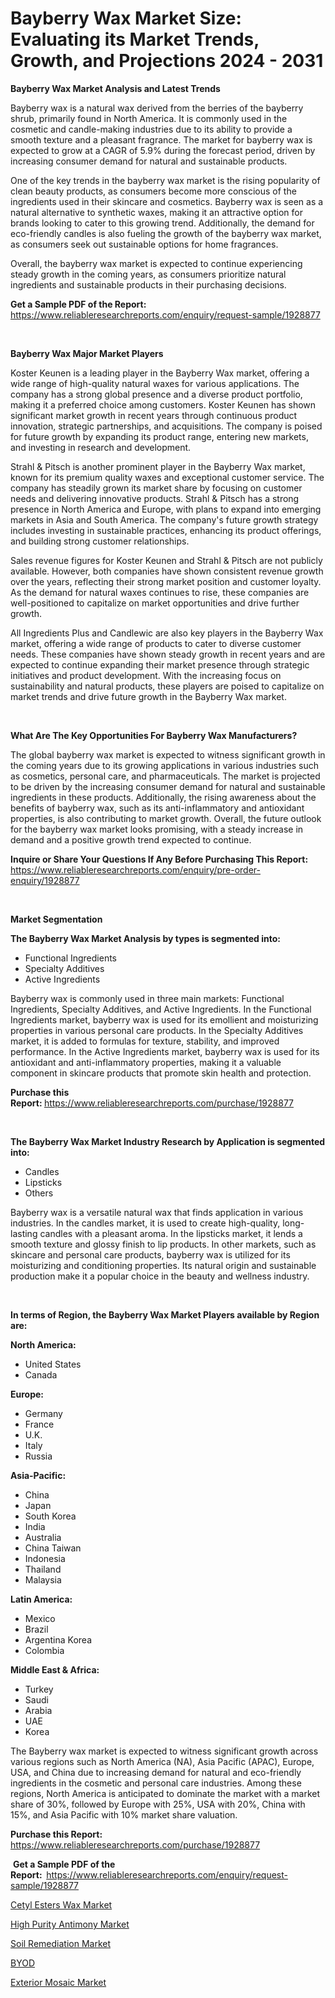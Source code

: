 <p><h1>Bayberry Wax Market Size: Evaluating its Market Trends, Growth, and Projections 2024 - 2031</h1></p><p><strong>Bayberry Wax Market Analysis and Latest Trends</strong></p>
<p><p>Bayberry wax is a natural wax derived from the berries of the bayberry shrub, primarily found in North America. It is commonly used in the cosmetic and candle-making industries due to its ability to provide a smooth texture and a pleasant fragrance. The market for bayberry wax is expected to grow at a CAGR of 5.9% during the forecast period, driven by increasing consumer demand for natural and sustainable products.</p><p>One of the key trends in the bayberry wax market is the rising popularity of clean beauty products, as consumers become more conscious of the ingredients used in their skincare and cosmetics. Bayberry wax is seen as a natural alternative to synthetic waxes, making it an attractive option for brands looking to cater to this growing trend. Additionally, the demand for eco-friendly candles is also fueling the growth of the bayberry wax market, as consumers seek out sustainable options for home fragrances.</p><p>Overall, the bayberry wax market is expected to continue experiencing steady growth in the coming years, as consumers prioritize natural ingredients and sustainable products in their purchasing decisions.</p></p>
<p><strong>Get a Sample PDF of the Report:&nbsp;</strong> <a href="https://www.reliableresearchreports.com/enquiry/request-sample/1928877">https://www.reliableresearchreports.com/enquiry/request-sample/1928877</a></p>
<p>&nbsp;</p>
<p><strong>Bayberry Wax Major Market Players</strong></p>
<p><p>Koster Keunen is a leading player in the Bayberry Wax market, offering a wide range of high-quality natural waxes for various applications. The company has a strong global presence and a diverse product portfolio, making it a preferred choice among customers. Koster Keunen has shown significant market growth in recent years through continuous product innovation, strategic partnerships, and acquisitions. The company is poised for future growth by expanding its product range, entering new markets, and investing in research and development.</p><p>Strahl & Pitsch is another prominent player in the Bayberry Wax market, known for its premium quality waxes and exceptional customer service. The company has steadily grown its market share by focusing on customer needs and delivering innovative products. Strahl & Pitsch has a strong presence in North America and Europe, with plans to expand into emerging markets in Asia and South America. The company's future growth strategy includes investing in sustainable practices, enhancing its product offerings, and building strong customer relationships.</p><p>Sales revenue figures for Koster Keunen and Strahl & Pitsch are not publicly available. However, both companies have shown consistent revenue growth over the years, reflecting their strong market position and customer loyalty. As the demand for natural waxes continues to rise, these companies are well-positioned to capitalize on market opportunities and drive further growth.</p><p>All Ingredients Plus and Candlewic are also key players in the Bayberry Wax market, offering a wide range of products to cater to diverse customer needs. These companies have shown steady growth in recent years and are expected to continue expanding their market presence through strategic initiatives and product development. With the increasing focus on sustainability and natural products, these players are poised to capitalize on market trends and drive future growth in the Bayberry Wax market.</p></p>
<p>&nbsp;</p>
<p><strong>What Are The Key Opportunities For Bayberry Wax Manufacturers?</strong></p>
<p><p>The global bayberry wax market is expected to witness significant growth in the coming years due to its growing applications in various industries such as cosmetics, personal care, and pharmaceuticals. The market is projected to be driven by the increasing consumer demand for natural and sustainable ingredients in these products. Additionally, the rising awareness about the benefits of bayberry wax, such as its anti-inflammatory and antioxidant properties, is also contributing to market growth. Overall, the future outlook for the bayberry wax market looks promising, with a steady increase in demand and a positive growth trend expected to continue.</p></p>
<p><strong>Inquire or Share Your Questions If Any Before Purchasing This Report:</strong> <a href="https://www.reliableresearchreports.com/enquiry/pre-order-enquiry/1928877">https://www.reliableresearchreports.com/enquiry/pre-order-enquiry/1928877</a></p>
<p>&nbsp;</p>
<p><strong>Market Segmentation</strong></p>
<p><strong>The Bayberry Wax Market Analysis by types is segmented into:</strong></p>
<p><ul><li>Functional Ingredients</li><li>Specialty Additives</li><li>Active Ingredients</li></ul></p>
<p><p>Bayberry wax is commonly used in three main markets: Functional Ingredients, Specialty Additives, and Active Ingredients. In the Functional Ingredients market, bayberry wax is used for its emollient and moisturizing properties in various personal care products. In the Specialty Additives market, it is added to formulas for texture, stability, and improved performance. In the Active Ingredients market, bayberry wax is used for its antioxidant and anti-inflammatory properties, making it a valuable component in skincare products that promote skin health and protection.</p></p>
<p><strong>Purchase this Report:&nbsp;</strong><a href="https://www.reliableresearchreports.com/purchase/1928877">https://www.reliableresearchreports.com/purchase/1928877</a></p>
<p>&nbsp;</p>
<p><strong>The Bayberry Wax Market Industry Research by Application is segmented into:</strong></p>
<p><ul><li>Candles</li><li>Lipsticks</li><li>Others</li></ul></p>
<p><p>Bayberry wax is a versatile natural wax that finds application in various industries. In the candles market, it is used to create high-quality, long-lasting candles with a pleasant aroma. In the lipsticks market, it lends a smooth texture and glossy finish to lip products. In other markets, such as skincare and personal care products, bayberry wax is utilized for its moisturizing and conditioning properties. Its natural origin and sustainable production make it a popular choice in the beauty and wellness industry.</p></p>
<p>&nbsp;</p>
<p><strong>In terms of Region, the Bayberry Wax Market Players available by Region are:</strong></p>
<p>
    <p> <strong> North America: </strong>
        <ul>
            <li>United States</li>
            <li>Canada</li>
        </ul>
        </p> 
    <p> <strong> Europe: </strong>
        <ul>
            <li>Germany</li>
            <li>France</li>
            <li>U.K.</li>
            <li>Italy</li>
            <li>Russia</li>
        </ul>
        </p> 
    <p> <strong> Asia-Pacific: </strong>
        <ul>
            <li>China</li>
            <li>Japan</li>
            <li>South Korea</li>
            <li>India</li>
            <li>Australia</li>
            <li>China Taiwan</li>
            <li>Indonesia</li>
            <li>Thailand</li>
            <li>Malaysia</li>
        </ul>
        </p> 
    <p> <strong> Latin America: </strong>
        <ul>
            <li>Mexico</li>
            <li>Brazil</li>
            <li>Argentina Korea</li>
            <li>Colombia</li>
        </ul>
        </p> 
    <p> <strong> Middle East & Africa: </strong>
        <ul>
            <li>Turkey</li>
            <li>Saudi</li>
            <li>Arabia</li>
            <li>UAE</li>
            <li>Korea</li>
        </ul>
    </p>
    </p>
<p><p>The Bayberry wax market is expected to witness significant growth across various regions such as North America (NA), Asia Pacific (APAC), Europe, USA, and China due to increasing demand for natural and eco-friendly ingredients in the cosmetic and personal care industries. Among these regions, North America is anticipated to dominate the market with a market share of 30%, followed by Europe with 25%, USA with 20%, China with 15%, and Asia Pacific with 10% market share valuation.</p></p>
<p><strong>Purchase this Report: </strong><a href="https://www.reliableresearchreports.com/purchase/1928877">https://www.reliableresearchreports.com/purchase/1928877</a></p>
<p>&nbsp;<strong>Get a Sample PDF of the Report:&nbsp;&nbsp;</strong><a href="https://www.reliableresearchreports.com/enquiry/request-sample/1928877">https://www.reliableresearchreports.com/enquiry/request-sample/1928877</a></p>
<p><strong></strong></p>
<p><p><a href="https://github.com/guneycigdem35/Market-Research-Report-List-2/blob/main/cetyl-esters-wax-market.md">Cetyl Esters Wax Market</a></p><p><a href="https://issuu.com/reportprime-2/docs/high-purity-antimony-market-size-2030.pptx">High Purity Antimony Market</a></p><p><a href="https://issuu.com/reportprime-2/docs/soil-remediation-market-size-2030.pptx">Soil Remediation Market</a></p><p><a href="https://github.com/ihabdkwlxs948/Market-Research-Report-List-1/blob/main/6381427185101.md">BYOD</a></p><p><a href="https://view.publitas.com/reportprime-1/exterior-mosaic-market-research-report-provides-critical-insights-that-can-help-shape-business-development-and-investment-strategies/">Exterior Mosaic Market</a></p></p>